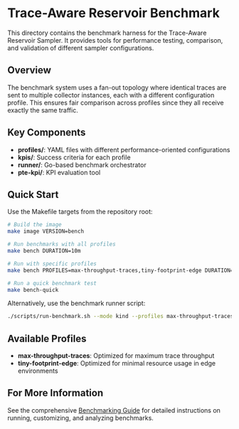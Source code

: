 # Trace-Aware Reservoir Benchmark

This directory contains the benchmark harness for the Trace-Aware Reservoir Sampler. It provides tools for performance testing, comparison, and validation of different sampler configurations.

## Overview

The benchmark system uses a fan-out topology where identical traces are sent to multiple collector instances, each with a different configuration profile. This ensures fair comparison across profiles since they all receive exactly the same traffic.

## Key Components

- **profiles/**: YAML files with different performance-oriented configurations
- **kpis/**: Success criteria for each profile
- **runner/**: Go-based benchmark orchestrator
- **pte-kpi/**: KPI evaluation tool

## Quick Start

Use the Makefile targets from the repository root:

```bash
# Build the image
make image VERSION=bench

# Run benchmarks with all profiles
make bench DURATION=10m

# Run with specific profiles
make bench PROFILES=max-throughput-traces,tiny-footprint-edge DURATION=5m

# Run a quick benchmark test
make bench-quick
```

Alternatively, use the benchmark runner script:

```bash
./scripts/run-benchmark.sh --mode kind --profiles max-throughput-traces --duration 5m
```

## Available Profiles

- **max-throughput-traces**: Optimized for maximum trace throughput
- **tiny-footprint-edge**: Optimized for minimal resource usage in edge environments

## For More Information

See the comprehensive [Benchmarking Guide](../docs/benchmarking-guide.md) for detailed instructions on running, customizing, and analyzing benchmarks.